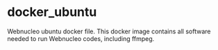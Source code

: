 # docker_ubuntu
Webnucleo ubuntu docker file.  This docker image contains all software needed to run Webnucleo codes, including ffmpeg.
